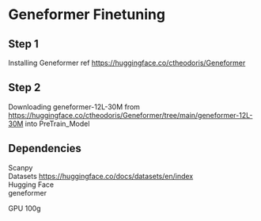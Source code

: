 # Geneformer Finetuning


## Step 1 <br />
Installing Geneformer ref https://huggingface.co/ctheodoris/Geneformer
<br />
## Step 2 <br />
Downloading  geneformer-12L-30M from https://huggingface.co/ctheodoris/Geneformer/tree/main/geneformer-12L-30M into PreTrain_Model

## Dependencies
Scanpy <br/>
Datasets https://huggingface.co/docs/datasets/en/index <br/>
Hugging Face <br/>
geneformer


GPU 100g
